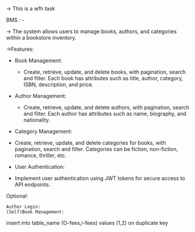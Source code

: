 -> This is a wfh task 

BMS : - 

-> The system allows users to manage books, authors, and categories within a bookstore inventory.
 
->Features:

 - Book Management:
 
    - Create, retrieve, update, and delete books, with pagination, search and filter.
    Each book has attributes such as title, author, category, ISBN, description, and price.
  
 - Author Management:

   - Create, retrieve, update, and delete authors, with pagination, search and filter.
    Each author has attributes such as name, biography, and nationality.
  
 - Category Management:

  - Create, retrieve, update, and delete categories for books, with pagination, search and filter.
  Categories can be fiction, non-fiction, romance, thriller, etc.
  
 - User Authentication:

  - Implement user authentication using JWT tokens for secure access to API endpoints.


  Optional:
  
    Author Login:
    (Self)Book Management:


insert into table_name (O-fees,i-fees) values (1,2) 
on duplicate key 